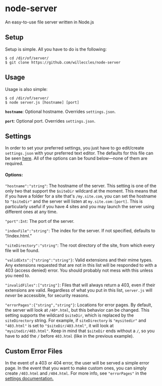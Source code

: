 # node-server
An easy-to-use file server written in Node.js

## Setup
Setup is simple. All you have to do is the following:

```
$ cd /dir/of/server/
$ git clone https://github.com/willeccles/node-server
```

## Usage
Usage is also simple:

```
$ cd /dir/of/server/
$ node server.js [hostname] [port]
```

**`hostname`**: Optional hostname. Overrides `settings.json`.

**`port`**: Optional port. Overrides `settings.json`.

## Settings
In order to set your preferred settings, you just have to go edit/create `settings.json` with your preferred text editor. The defaults for this file can be seen [here](/settings.json). All of the options can be found below—none of them are required.

#### Options:
`"hostname":"string"`: The hostname of the server. This setting is one of the only two that support the `$siteDir` wildcard at the moment. This means that if you have a folder for a site that's `/my.site.com`, you can set the hostname to `"$siteDir"` and the server will listen at `my.site.com:[port]`. This is particularly useful if you have 4 sites and you may launch the server using different ones at any time.

`"port":Int`: The port of the server.

`"indexFile":"string"`: The index for the server. If not specified, defaults to “/index.html.”

`"siteDirectory":"string"`: The root directory of the site, from which every file will be found.

`"validExts":{"string":"string"}`: Valid extensions and their mime types. Any extensions requested that are not in this list will be responded to with a 403 (access denied) error. You should probably not mess with this unless you need to.

`"invalidFiles":["string"]`: Files that will always return a 403, even if their extensions are valid. Regardless of what you put in this list, `server.js` will *never* be accessible, for security reasons.

`"errorPages":{"string","string"}`: Locations for error pages. By default, the server will look at `/40*.html`, but this behavior can be changed. This setting supports the wildcard `$siteDir`, which is replaced by the `siteDirectory` string. For example, if `siteDirectory` is `"mysitedir"` and `"403.html"` is set to `"$siteDir/403.html"`, it will look at `"mysitedir/403.html"`. Keep in mind that `$siteDir` ends without a `/`, so you have to add the `/` before `403.html` (like in the previous example).

## Custom Error Files
In the event of a 403 or 404 error, the user will be served a simple error page. In the event that you want to make custom ones, you can simply create `/403.html` and `/404.html`. For more info, see `"errorPages"` in the [settings documentation.](https://github.com/WillEccles/node-server#settings)
